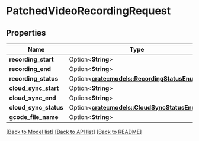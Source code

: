 # PatchedVideoRecordingRequest

## Properties

Name | Type | Description | Notes
------------ | ------------- | ------------- | -------------
**recording_start** | Option<**String**> |  | [optional]
**recording_end** | Option<**String**> |  | [optional]
**recording_status** | Option<[**crate::models::RecordingStatusEnum**](RecordingStatusEnum.md)> |  | [optional]
**cloud_sync_start** | Option<**String**> |  | [optional]
**cloud_sync_end** | Option<**String**> |  | [optional]
**cloud_sync_status** | Option<[**crate::models::CloudSyncStatusEnum**](CloudSyncStatusEnum.md)> |  | [optional]
**gcode_file_name** | Option<**String**> |  | [optional]

[[Back to Model list]](../README.md#documentation-for-models) [[Back to API list]](../README.md#documentation-for-api-endpoints) [[Back to README]](../README.md)


